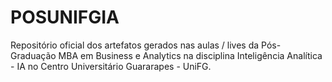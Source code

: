 # POSUNIFGIA
Repositório oficial dos artefatos gerados nas aulas / lives da Pós-Graduação MBA em Business e Analytics na disciplina Inteligência Analítica - IA no Centro Universitário Guararapes - UniFG.
